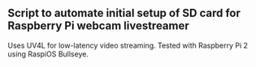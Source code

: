 ## Script to automate initial setup of SD card for Raspberry Pi webcam livestreamer

Uses UV4L for low-latency video streaming.
Tested with Raspberry Pi 2 using RaspiOS Bullseye.